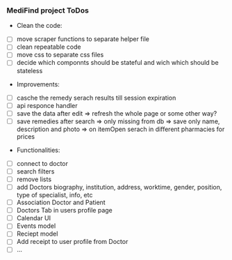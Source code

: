### MediFind project ToDos

- Clean the code:
- [ ] move scraper functions to separate helper file
- [ ] clean repeatable code
- [ ] move css to separate css files
- [ ] decide which componnts should be stateful and wich which should be stateless

- Improvements:
- [ ] casche the remedy serach results till session expiration
- [ ] api responce handler
- [ ] save the data after edit => refresh the whole page or some other way?
- [ ] save remedies after search => only missing from db => save only name, description and photo => on itemOpen serach in different pharmacies for prices 

- Functionalities: 
- [ ] connect to doctor
- [ ] search filters 
- [ ] remove lists
- [ ] add Doctors biography, institution, address, worktime, gender, position, type of specialist,  info, etc 
- [ ] Association Doctor and Patient
- [ ] Doctors Tab in users profile page
- [ ] Calendar UI
- [ ] Events model
- [ ] Reciept model
- [ ] Add receipt to user profile from Doctor
- [ ] ...